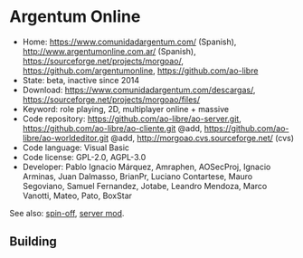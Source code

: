 # Argentum Online

- Home: https://www.comunidadargentum.com/ (Spanish), http://www.argentumonline.com.ar/ (Spanish), https://sourceforge.net/projects/morgoao/, https://github.com/argentumonline, https://github.com/ao-libre
- State: beta, inactive since 2014
- Download: https://www.comunidadargentum.com/descargas/, https://sourceforge.net/projects/morgoao/files/
- Keyword: role playing, 2D, multiplayer online + massive
- Code repository: https://github.com/ao-libre/ao-server.git, https://github.com/ao-libre/ao-cliente.git @add, https://github.com/ao-libre/ao-worldeditor.git @add, http://morgoao.cvs.sourceforge.net/ (cvs)
- Code language: Visual Basic
- Code license: GPL-2.0, AGPL-3.0
- Developer: Pablo Ignacio Márquez, Amraphen, AOSecProj, Ignacio Arminas, Juan Dalmasso, BrianPr, Luciano Contartese, Mauro Segoviano, Samuel Fernandez, Jotabe, Leandro Mendoza, Marco Vanotti, Mateo, Pato, BoxStar

See also: [spin-off](https://github.com/horacioMartinez/argentumonline.io), [server mod](https://sourceforge.net/projects/aoserverbyshura/).

## Building


